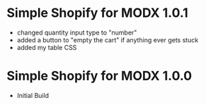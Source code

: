 # Simple Shopify for MODX 1.0.1
 - changed quantity input type to "number"
 - added a button to "empty the cart" if anything ever gets stuck
 - added my table CSS
 
# Simple Shopify for MODX 1.0.0
 - Initial Build
